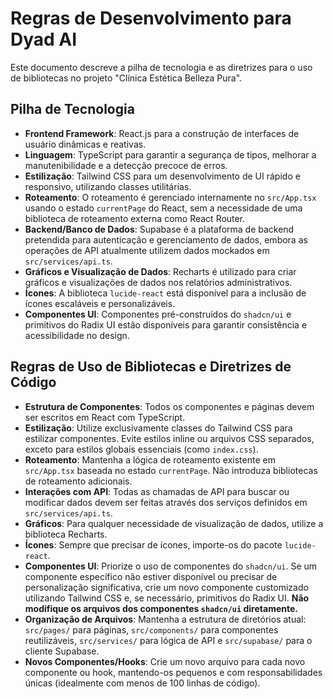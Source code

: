 # Regras de Desenvolvimento para Dyad AI

Este documento descreve a pilha de tecnologia e as diretrizes para o uso de bibliotecas no projeto "Clínica Estética Belleza Pura".

## Pilha de Tecnologia

*   **Frontend Framework**: React.js para a construção de interfaces de usuário dinâmicas e reativas.
*   **Linguagem**: TypeScript para garantir a segurança de tipos, melhorar a manutenibilidade e a detecção precoce de erros.
*   **Estilização**: Tailwind CSS para um desenvolvimento de UI rápido e responsivo, utilizando classes utilitárias.
*   **Roteamento**: O roteamento é gerenciado internamente no `src/App.tsx` usando o estado `currentPage` do React, sem a necessidade de uma biblioteca de roteamento externa como React Router.
*   **Backend/Banco de Dados**: Supabase é a plataforma de backend pretendida para autenticação e gerenciamento de dados, embora as operações de API atualmente utilizem dados mockados em `src/services/api.ts`.
*   **Gráficos e Visualização de Dados**: Recharts é utilizado para criar gráficos e visualizações de dados nos relatórios administrativos.
*   **Ícones**: A biblioteca `lucide-react` está disponível para a inclusão de ícones escaláveis e personalizáveis.
*   **Componentes UI**: Componentes pré-construídos do `shadcn/ui` e primitivos do Radix UI estão disponíveis para garantir consistência e acessibilidade no design.

## Regras de Uso de Bibliotecas e Diretrizes de Código

*   **Estrutura de Componentes**: Todos os componentes e páginas devem ser escritos em React com TypeScript.
*   **Estilização**: Utilize exclusivamente classes do Tailwind CSS para estilizar componentes. Evite estilos inline ou arquivos CSS separados, exceto para estilos globais essenciais (como `index.css`).
*   **Roteamento**: Mantenha a lógica de roteamento existente em `src/App.tsx` baseada no estado `currentPage`. Não introduza bibliotecas de roteamento adicionais.
*   **Interações com API**: Todas as chamadas de API para buscar ou modificar dados devem ser feitas através dos serviços definidos em `src/services/api.ts`.
*   **Gráficos**: Para qualquer necessidade de visualização de dados, utilize a biblioteca Recharts.
*   **Ícones**: Sempre que precisar de ícones, importe-os do pacote `lucide-react`.
*   **Componentes UI**: Priorize o uso de componentes do `shadcn/ui`. Se um componente específico não estiver disponível ou precisar de personalização significativa, crie um novo componente customizado utilizando Tailwind CSS e, se necessário, primitivos do Radix UI. **Não modifique os arquivos dos componentes `shadcn/ui` diretamente.**
*   **Organização de Arquivos**: Mantenha a estrutura de diretórios atual: `src/pages/` para páginas, `src/components/` para componentes reutilizáveis, `src/services/` para lógica de API e `src/supabase/` para o cliente Supabase.
*   **Novos Componentes/Hooks**: Crie um novo arquivo para cada novo componente ou hook, mantendo-os pequenos e com responsabilidades únicas (idealmente com menos de 100 linhas de código).